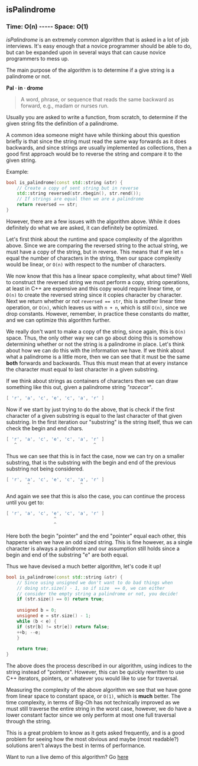## isPalindrome

### Time: O(n) ----- Space: O(1)

_isPalindrome_ is an extremely common algorithm that is asked in a lot of job interviews. It's easy enough that a novice programmer should be able to do, but can be expanded upon in several ways that can cause novice programmers to mess up.

The main purpose of the algorithm is to determine if a give string is a palindrome or not.

__Pal · in · drome__
> A word, phrase, or sequence that reads the same backward as forward, e.g., madam or nurses run.

Usually you are asked to write a function, from scratch, to determine if the given string fits the definition of a palindrome.

A common idea someone might have while thinking about this question briefly is that since the string must read the same way forwards as it does backwards, and since strings are usually implemented as collections, then a good first approach would be to reverse the string and compare it to the given string.

Example:

```cpp
bool is_palindrome(const std::string &str) {
    // Create a copy of sent string but in reverse
    std::string reversed(str.rbegin(), str.rend());
    // If strings are equal then we are a palindrome
    return reversed == str;
}
```

However, there are a few issues with the algorithm above. While it does definitely do what we are asked, it can definitely be optimized.

Let's first think about the runtime and space complexity of the algorithm above. Since we are comparing the reversed string to the actual string, we must have a copy of the string, but in reverse. This means that if we let `n` equal the number of characters in the string, then our space complexity would be linear, or `O(n)` with respect to the number of characters. 

We now know that this has a linear space complexity, what about time? Well to construct the reversed string we must perform a copy, string operations, at least in C++ are expensive and this copy would require linear time, or `O(n)` to create the reversed string since it copies character by character. Next we return whether or not `reversed == str`, this is another linear time operation, or `O(n)`, which leaves us with `n + n`, which is still `O(n)`, since we drop constants. However, remember, in practice these constants do matter, and we can optimize this algorithm further.

We really don't want to make a copy of the string, since again, this is `O(n)` space. Thus, the only other way we can go about doing this is somehow determining whether or not the string is a palindrome in place. Let's think about how we can do this with the information we have. If we think about what a palindrome is a little more, then we can see that it must be the same __both__ forwards and backwards. Thus this must mean that at every instance the character must equal to last character in a given substring. 

If we think about strings as containers of characters then we can draw something like this out, given a palindrome string _"racecar"_.

```cpp
[ 'r', 'a', 'c', 'e', 'c', 'a', 'r' ]
```
Now if we start by just trying to do the above, that is check if the first character of a given substring is equal to the last character of that given substring. In the first iteration our "substring" is the string itself, thus we can check the begin and end chars.

```cpp
[ 'r', 'a', 'c', 'e', 'c', 'a', 'r' ]
   ^                             ^
```

Thus we can see that this is in fact the case, now we can try on a smaller substring, that is the substring with the begin and end of the previous substring not being considered.


```cpp
[ 'r', 'a', 'c', 'e', 'c', 'a', 'r' ]
        ^                   ^
```

And again we see that this is also the case, you can continue the process until you get to:

```cpp
[ 'r', 'a', 'c', 'e', 'c', 'a', 'r' ]
                  ^
                  ^
```

Here both the begin "pointer" and the end "pointer" equal each other, this happens when we have an odd sized string. This is fine however, as a single character is always a palindrome and our assumption still holds since a begin and end of the substring "e" are both equal.

Thus we have devised a much better algorithm, let's code it up!

```cpp
bool is_palindrome(const std::string &str) {
    // Since using unsigned we don't want to do bad things when 
    // doing str.size() - 1, so if size  == 0, we can either
    // consider the empty string a palindrome or not, you decide!
    if (str.size() == 0) return true;
    
    unsigned b = 0;
    unsigned e = str.size() - 1;
    while (b < e) {
	if (str[b] != str[e]) return false;
	++b; --e;
    }
	
    return true;
}
```
The above does the process described in our algorithm, using indices to the string instead of "pointers". However, this can be quickly rewritten to use C++ iterators, pointers, or whatever you would like to use for traversal.

Measuring the complexity of the above algorithm we see that we have gone from linear space to constant space, or `O(1)`, which is __much__ better. The time complexity, in terms of Big-Oh has not technically improved as we must still traverse the entire string in the worst case, however, we do have a lower constant factor since we only perform at most one full traversal through the string.

This is a great problem to know as it gets asked frequently, and is a good problem for seeing how the most obvious and maybe (most readable?) solutions aren't always the best in terms of performance.

Want to run a live demo of this algorithm? Go [here](https://repl.it/@heyluis/IsPalindrome)
